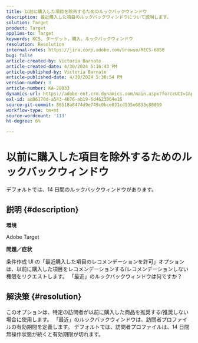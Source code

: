 ```yaml
---
title: 以前に購入した項目を除外するためのルックバックウィンドウ
description: 最近購入した項目のルックバックウィンドウについて説明します。
solution: Target
product: Target
applies-to: Target
keywords: KCS, ターゲット，購入，ルックバックウィンドウ
resolution: Resolution
internal-notes: https://jira.corp.adobe.com/browse/RECS-6850
bug: false
article-created-by: Victoria Barnato
article-created-date: 4/30/2024 5:16:43 PM
article-published-by: Victoria Barnato
article-published-date: 4/30/2024 5:30:54 PM
version-number: 3
article-number: KA-20033
dynamics-url: https://adobe-ent.crm.dynamics.com/main.aspx?forceUCI=1&pagetype=entityrecord&etn=knowledgearticle&id=be6d0369-1507-ef11-9f89-000d3a31b84a
exl-id: ad06170d-a543-4b76-ab19-6d4623064e16
source-git-commit: 86518a8474d9e749c0bce031cd535e6833c80869
workflow-type: tm+mt
source-wordcount: '113'
ht-degree: 6%

---
```


# 以前に購入した項目を除外するためのルックバックウィンドウ


デフォルトでは、14 日間のルックバックウィンドウがあります。

## 説明 {#description}


<b>環境</b>

Adobe Target

<b>問題／症状</b>

条件作成 UI の「最近購入した項目のレコメンデーションを許可」オプションは、以前に購入した項目をレコメンデーションする/レコメンデーションしない権限をリクエストします。 「最近」のルックバックウィンドウは何ですか？


## 解決策 {#resolution}


このオプションは、特定の訪問者が以前に購入した商品を推奨する/推奨しない場合に使用します。 「最近」のルックバックウィンドウは、訪問者プロファイルの有効期間を定義します。 デフォルトでは、訪問者プロファイルは、14 日間無操作状態が続くと有効期限が切れます。
